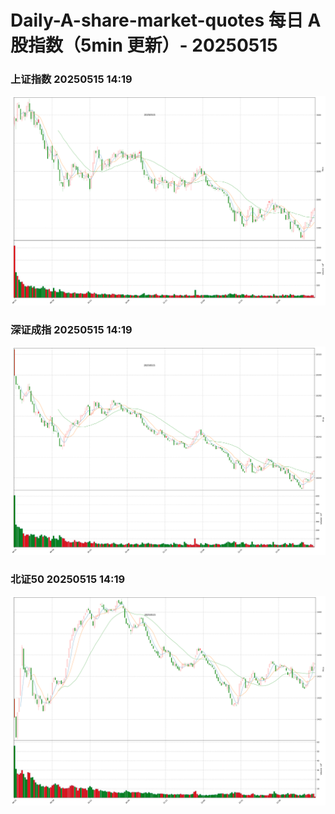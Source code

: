 
# Daily-A-share-market-quotes 每日 A 股指数（5min 更新）- 20250515

### 上证指数 20250515 14:19
![](./fig/2025/5/20250515-sh000001.png)

### 深证成指 20250515 14:19
![](./fig/2025/5/20250515-sz399001.png)

### 北证50 20250515 14:19
![](./fig/2025/5/20250515-bj899050.png)
